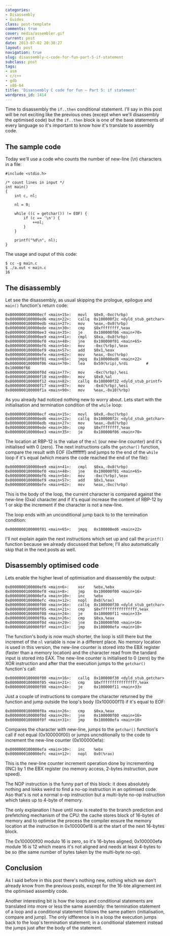 ```yaml
---
categories:
- Disassembly
- Guides
class: post-template
comments: true
cover: media/assembler.gif
current: post
date: 2013-07-02 20:38:27
layout: post
navigation: true
slug: disassembly-c-code-for-fun-part-5-if-statement
subclass: post
tags:
- asm
- c/c++
- gdb
- x86-64
title: 'Disassembly C code for fun – Part 5: if statement'
wordpress_id: 1414
---
```


Time to disassembly the `if..then` conditional statement. I'll say in this post will be not exciting like the previous ones (except when we'll disassembly the optimised code) but the `if..then` block is one of the base statements of every language so it's important to know how it's translate to assembly code.

<!-- more -->

## The sample code

Today we'll use a code who counts the number of new-line (\n) characters in a file:

    #include <stdio.h>

    /* count lines in input */
    int main()
    {
        int c, nl;

        nl = 0;

        while ((c = getchar()) != EOF) {
            if (c == '\n') {
                ++nl;
            }
        }

        printf("%d\n", nl);
    }

The usage and ouput of this code:

    $ cc -g main.c
    $ ./a.out < main.c
    16

## The disassembly

Let see the disassembly, as usual skipping the prologue, epilogue and `main()` function's return code:

    0x0000000100000ecf <main+15>:   movl   $0x0,-0xc(%rbp)
    0x0000000100000ed6 <main+22>:   callq  0x100000f2c <dyld_stub_getchar>
    0x0000000100000edb <main+27>:   mov    %eax,-0x8(%rbp)
    0x0000000100000ede <main+30>:   cmp    $0xffffffff,%eax
    0x0000000100000ee3 <main+35>:   je     0x100000f06 <main+70>
    0x0000000100000ee9 <main+41>:   cmpl   $0xa,-0x8(%rbp)
    0x0000000100000ef0 <main+48>:   jne    0x100000f01 <main+65>
    0x0000000100000ef6 <main+54>:   mov    -0xc(%rbp),%eax
    0x0000000100000ef9 <main+57>:   add    $0x1,%eax
    0x0000000100000efe <main+62>:   mov    %eax,-0xc(%rbp)
    0x0000000100000f01 <main+65>:   jmpq   0x100000ed6 <main+22>
    0x0000000100000f06 <main+70>:   lea    0x59(%rip),%rdi        # 0x100000f66
    0x0000000100000f0d <main+77>:   mov    -0xc(%rbp),%esi
    0x0000000100000f10 <main+80>:   mov    $0x0,%al
    0x0000000100000f12 <main+82>:   callq  0x100000f32 <dyld_stub_printf>
    0x0000000100000f17 <main+87>:   mov    -0x4(%rbp),%esi
    0x0000000100000f1a <main+90>:   mov    %eax,-0x10(%rbp)

As you already had noticed nothing new to worry about. Lets start with the initialisation and termination condition of the `while` loop:

    0x0000000100000ecf <main+15>:   movl   $0x0,-0xc(%rbp)
    0x0000000100000ed6 <main+22>:   callq  0x100000f2c <dyld_stub_getchar>
    0x0000000100000edb <main+27>:   mov    %eax,-0x8(%rbp)
    0x0000000100000ede <main+30>:   cmp    $0xffffffff,%eax
    0x0000000100000ee3 <main+35>:   je     0x100000f06 <main+70>

The location at RBP-12 is the value of the `nl` (our new-line counter) and it's initialised with 0 (zero). The next instructions calls the `getchar()` function, compare the result with EOF (0xffffffff) and jumps to the end of the `while` loop if it's equal (which means the code reached the end of the file):

    0x0000000100000ee9 <main+41>:   cmpl   $0xa,-0x8(%rbp)
    0x0000000100000ef0 <main+48>:   jne    0x100000f01 <main+65>
    0x0000000100000ef6 <main+54>:   mov    -0xc(%rbp),%eax
    0x0000000100000ef9 <main+57>:   add    $0x1,%eax
    0x0000000100000efe <main+62>:   mov    %eax,-0xc(%rbp)

This is the body of the loop, the current character is compared against the new-line (0xa) character and if it's equal increase the content of RBP-12 by 1 or skip the increment if the character is not a new-line.

The loop ends with an unconditional jump back to to the termination condition:

    0x0000000100000f01 <main+65>:   jmpq   0x100000ed6 <main+22>

I'll not explain again the next instructions which set up and call the `printf()` function because we already discussed that before; I'll also automatically skip that in the next posts as well.

## Disassembly optimised code

Lets enable the higher level of optimisation and disassembly the output:

    0x0000000100000ef6 <main+6>:    xor    %ebx,%ebx
    0x0000000100000ef8 <main+8>:    jmp    0x100000f00 <main+16>
    0x0000000100000efa <main+10>:   inc    %ebx
    0x0000000100000efc <main+12>:   nopl   0x0(%rax)
    0x0000000100000f00 <main+16>:   callq  0x100000f30 <dyld_stub_getchar>
    0x0000000100000f05 <main+21>:   cmp    $0xffffffffffffffff,%eax
    0x0000000100000f08 <main+24>:   je     0x100000f11 <main+33>
    0x0000000100000f0a <main+26>:   cmp    $0xa,%eax
    0x0000000100000f0d <main+29>:   jne    0x100000f00 <main+16>
    0x0000000100000f0f <main+31>:   jmp    0x100000efa <main+10>

The function's body is now much shorter, the loop is still there but the incremet of the `nl` variable is now in a different place. No memory location is used in this version, the new-line counter is stored into the EBX register (faster than a memory location) and the character read from the tandard input is stored into EAX. The new-line counter is initialised to 0 (zero) by the XOR instruction and after that the execution jumps to the `getchar()` function's call:

    0x0000000100000f00 <main+16>:   callq  0x100000f30 <dyld_stub_getchar>
    0x0000000100000f05 <main+21>:   cmp    $0xffffffffffffffff,%eax
    0x0000000100000f08 <main+24>:   je     0x100000f11 <main+33>

Just a couple of instructions to compare the character returned by the function and jump outside the loop's body (0x100000f11) if it's equal to EOF:

    0x0000000100000f0a <main+26>:   cmp    $0xa,%eax
    0x0000000100000f0d <main+29>:   jne    0x100000f00 <main+16>
    0x0000000100000f0f <main+31>:   jmp    0x100000efa <main+10>

Compares the character with new-line, jumps to the `getchar()` function's call if not equal (0x100000f00) or jumps uncnditionally to the code to increment the new-line counter (0x100000efa):

    0x0000000100000efa <main+10>:   inc    %ebx
    0x0000000100000efc <main+12>:   nopl   0x0(%rax)

This is the new-line counter increment operation done by incrementing (INC) by 1 the EBX register (no memory access, 2-bytes instruction, pure speed).

The NOP instruction is the funny part of this block: it does absolutely nothing and lokks weird to find a no-op instruction in an optimised code. Aso that's is not a normal o-op instruction but a multi-byte no-op instruction which takes up to 4-byte of memory.

The only explanation I have until now is reated to the branch prediction and prefetching mechanism of the CPU: the cache stores block of 16-bytes of memory and to optimise the process the compiler ensure the memory location at the instruction in 0x100000ef8 is at the start of the next 16-bytes block.

The 0x100000f00 modulo 16 is zero, so it's 16-bytes aligned; 0x100000efa module 16 is 12 which means it's not aligned and needs at least 4-bytes to be so (the same number of bytes taken by the multi-byte no-op).

## Conclusion

As I said before in this post there's nothing new, nothing which we don't already know from the previous posts, except for the 16-bte alignement int the optimised assembly code.

Another interesting bit is how the loops and conditional statements are translated into more or less the same assembly: the termination statement of a loop and a conditional statement follows the same pattern (initialisation, compare and jump). The only idfference is in a loop the execution jumps back to the loop's termination statement; in a conditional statement instead the jumps just after the body of the statement.
